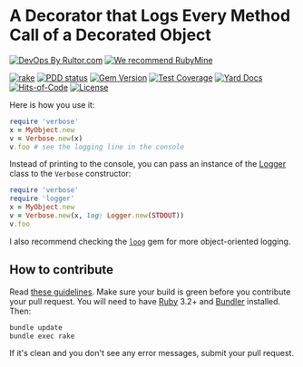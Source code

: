 # A Decorator that Logs Every Method Call of a Decorated Object

[![DevOps By Rultor.com](https://www.rultor.com/b/yegor256/verbose)](https://www.rultor.com/p/yegor256/verbose)
[![We recommend RubyMine](https://www.elegantobjects.org/rubymine.svg)](https://www.jetbrains.com/ruby/)

[![rake](https://github.com/yegor256/verbose/actions/workflows/rake.yml/badge.svg)](https://github.com/yegor256/verbose/actions/workflows/rake.yml)
[![PDD status](https://www.0pdd.com/svg?name=yegor256/verbose)](https://www.0pdd.com/p?name=yegor256/verbose)
[![Gem Version](https://badge.fury.io/rb/verbose.svg)](https://badge.fury.io/rb/verbose)
[![Test Coverage](https://img.shields.io/codecov/c/github/yegor256/verbose.svg)](https://codecov.io/github/yegor256/verbose?branch=master)
[![Yard Docs](https://img.shields.io/badge/yard-docs-blue.svg)](https://rubydoc.info/github/yegor256/verbose/master/frames)
[![Hits-of-Code](https://hitsofcode.com/github/yegor256/verbose)](https://hitsofcode.com/view/github/yegor256/verbose)
[![License](https://img.shields.io/badge/license-MIT-green.svg)](https://github.com/yegor256/verbose/blob/master/LICENSE.txt)

Here is how you use it:

```ruby
require 'verbose'
x = MyObject.new
v = Verbose.new(x)
v.foo # see the logging line in the console
```

Instead of printing to the console, you can pass an instance
of the [Logger][logger] class to the `Verbose` constructor:

```ruby
require 'verbose'
require 'logger'
x = MyObject.new
v = Verbose.new(x, log: Logger.new(STDOUT))
v.foo
```

I also recommend checking the
[`loog`](https://github.com/yegor256/loog) gem
for more object-oriented logging.

## How to contribute

Read
[these guidelines](https://www.yegor256.com/2014/04/15/github-guidelines.html).
Make sure your build is green before you contribute
your pull request. You will need to have
[Ruby](https://www.ruby-lang.org/en/) 3.2+ and
[Bundler](https://bundler.io/) installed. Then:

```bash
bundle update
bundle exec rake
```

If it's clean and you don't see any error messages, submit your pull request.

[logger]: https://ruby-doc.org/stdlib-2.7.0/libdoc/logger/rdoc/Logger.html
